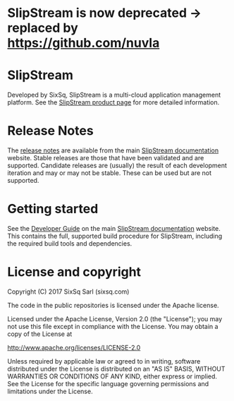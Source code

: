 # SlipStream is now deprecated -> replaced by https://github.com/nuvla

# SlipStream

Developed by SixSq, SlipStream is a multi-cloud application management
platform.  See the [SlipStream product page][ss-product] for more
detailed information.

# Release Notes

The [release notes][ss-release] are available from the main
[SlipStream documentation][ss-docs] website.  Stable releases are
those that have been validated and are supported.  Candidate releases
are (usually) the result of each development iteration and may or may
not be stable.  These can be used but are not supported.

# Getting started 

See the [Developer Guide][ss-dev] on the main [SlipStream
documentation][ss-docs] website.  This contains the full, supported
build procedure for SlipStream, including the required build tools and
dependencies.

# License and copyright

Copyright (C) 2017 SixSq Sarl (sixsq.com)

The code in the public repositories is licensed under the Apache
license.

Licensed under the Apache License, Version 2.0 (the "License"); you
may not use this file except in compliance with the License.  You may
obtain a copy of the License at

http://www.apache.org/licenses/LICENSE-2.0

Unless required by applicable law or agreed to in writing, software
distributed under the License is distributed on an "AS IS" BASIS,
WITHOUT WARRANTIES OR CONDITIONS OF ANY KIND, either express or
implied.  See the License for the specific language governing
permissions and limitations under the License.

[ss-release]: http://ssdocs.sixsq.com/en/latest/release_notes
[ss-product]: http://sixsq.com/products/slipstream.html
[ss-docs]: http://ssdocs.sixsq.com
[ss-dev]: http://ssdocs.sixsq.com/en/latest/developer_guide
